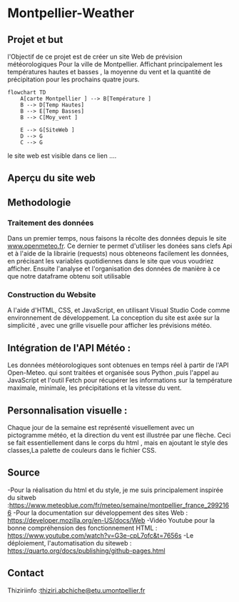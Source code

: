 # Montpellier-Weather

## Projet et but   

l'Objectif de ce projet est de créer un site Web de prévision météorologiques Pour la ville de Montpellier. Affichant   principalement les températures hautes et basses ,  la moyenne du vent et la quantité de précipitation  pour les prochains quatre jours. 

```mermaid
flowchart TD
    A[carte Montpellier ] --> B[Température ]
    B --> D[Temp Hautes]
    B --> E[Temp Basses]
    B --> C[Moy_vent ]

    E --> G[SiteWeb ]
    D --> G
    C --> G
```
 le site web est visible dans ce lien .... 
 ## Aperçu du site web 

 ## Methodologie 

 ### Traitement des données 

 Dans un premier temps, nous faisons la récolte  des données depuis le site www.openmeteo.fr. Ce dernier te permet d'utiliser les donées sans clefs Api et à l'aide de la librairie (requests) nous obteneons  facilement les données, en précisant les variables quotidiennes dans le site que vous voudriez afficher. Ensuite l'analyse et l'organisation des données de manière à ce que notre  dataframe obtenu soit utilisable 
 
 ### Construction du Website

A l'aide d'HTML, CSS, et JavaScript, en utilisant Visual Studio Code comme environnement de développement. La conception du site  est axée sur la simplicité , avec une grille visuelle pour afficher les prévisions météo.

## Intégration de l'API Météo :
Les données météorologiques sont obtenues en temps réel à partir de l'API Open-Meteo. qui sont traitées et organisée sous Python ,puis l'appel au JavaScript et l'outil Fetch pour récupérer les informations sur la température maximale, minimale, les précipitations et la vitesse du vent.

## Personnalisation visuelle :
Chaque jour de la semaine est représenté visuellement avec un pictogramme météo, et la direction du vent est illustrée par une flèche. Ceci se fait essentiellement dans le corps du html , mais en ajoutant le style des classes,La palette de couleurs dans le fichier CSS.

## Source 

-Pour la réalisation du html et du style, je me suis principalement inspirée du sitweb :https://www.meteoblue.com/fr/meteo/semaine/montpellier_france_2992166
-Pour la documentation sur développement des sites Web : https://developer.mozilla.org/en-US/docs/Web
-Vidéo Youtube pour la bonne compréhension des fonctionnement HTML : https://www.youtube.com/watch?v=G3e-cpL7ofc&t=7656s
-Le déploiement, l'automatisation du siteweb : https://quarto.org/docs/publishing/github-pages.html

## Contact 
Thiziriinfo :thiziri.abchiche@etu.umontpellier.fr
 

 

